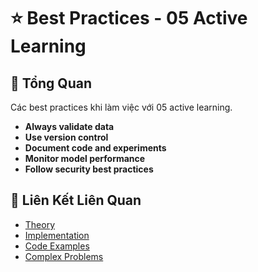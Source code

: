 # ⭐ Best Practices - 05 Active Learning

## 🎯 Tổng Quan

Các best practices khi làm việc với 05 active learning.

- **Always validate data**
- **Use version control**
- **Document code and experiments**
- **Monitor model performance**
- **Follow security best practices**

## 🔗 Liên Kết Liên Quan

- [Theory](./THEORY_05_active_learning.md)
- [Implementation](./IMPLEMENTATION_05_active_learning.md)
- [Code Examples](./CODE_EXAMPLES_05_active_learning.md)
- [Complex Problems](./COMPLEX_PROBLEMS.md)
